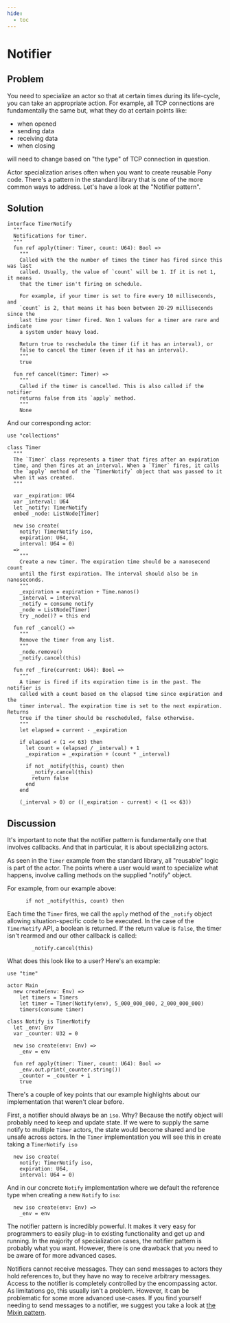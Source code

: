 ```yaml
---
hide:
  - toc
---
```


# Notifier

## Problem

You need to specialize an actor so that at certain times during its life-cycle, you can take an appropriate action. For example, all TCP connections are fundamentally the same but, what they do at certain points like:

- when opened
- sending data
- receiving data
- when closing

will need to change based on "the type" of TCP connection in question.

Actor specialization arises often when you want to create reusable Pony code. There's a pattern in the standard library that is one of the more common ways to address. Let's have a look at the "Notifier pattern".

## Solution

```pony
interface TimerNotify
  """
  Notifications for timer.
  """
  fun ref apply(timer: Timer, count: U64): Bool =>
    """
    Called with the the number of times the timer has fired since this was last
    called. Usually, the value of `count` will be 1. If it is not 1, it means
    that the timer isn't firing on schedule.

    For example, if your timer is set to fire every 10 milliseconds, and
    `count` is 2, that means it has been between 20-29 milliseconds since the
    last time your timer fired. Non 1 values for a timer are rare and indicate
    a system under heavy load.

    Return true to reschedule the timer (if it has an interval), or
    false to cancel the timer (even if it has an interval).
    """
    true

  fun ref cancel(timer: Timer) =>
    """
    Called if the timer is cancelled. This is also called if the notifier
    returns false from its `apply` method.
    """
    None
```

And our corresponding actor:

```pony
use "collections"

class Timer
  """
  The `Timer` class represents a timer that fires after an expiration
  time, and then fires at an interval. When a `Timer` fires, it calls
  the `apply` method of the `TimerNotify` object that was passed to it
  when it was created.
  """

  var _expiration: U64
  var _interval: U64
  let _notify: TimerNotify
  embed _node: ListNode[Timer]

  new iso create(
    notify: TimerNotify iso,
    expiration: U64,
    interval: U64 = 0)
  =>
    """
    Create a new timer. The expiration time should be a nanosecond count
    until the first expiration. The interval should also be in nanoseconds.
    """
    _expiration = expiration + Time.nanos()
    _interval = interval
    _notify = consume notify
    _node = ListNode[Timer]
    try _node()? = this end

  fun ref _cancel() =>
    """
    Remove the timer from any list.
    """
    _node.remove()
    _notify.cancel(this)

  fun ref _fire(current: U64): Bool =>
    """
    A timer is fired if its expiration time is in the past. The notifier is
    called with a count based on the elapsed time since expiration and the
    timer interval. The expiration time is set to the next expiration. Returns
    true if the timer should be rescheduled, false otherwise.
    """
    let elapsed = current - _expiration

    if elapsed < (1 << 63) then
      let count = (elapsed / _interval) + 1
      _expiration = _expiration + (count * _interval)

      if not _notify(this, count) then
        _notify.cancel(this)
        return false
      end
    end

    (_interval > 0) or ((_expiration - current) < (1 << 63))
```

## Discussion

It's important to note that the notifier pattern is fundamentally one that involves callbacks. And that in particular, it is about specializing actors.

As seen in the `Timer` example from the standard library, all "reusable" logic is part of the actor. The points where a user would want to specialize what happens, involve calling methods on the supplied "notify" object.

For example, from our example above:

```pony
      if not _notify(this, count) then
```

Each time the `Timer` fires, we call the `apply` method of the `_notify` object allowing situation-specific code to be executed. In the case of the `TimerNotify` API, a boolean is returned. If the return value is `false`, the timer isn't rearmed and our other callback is called:

```pony
        _notify.cancel(this)
```

What does this look like to a user? Here's an example:

```pony
use "time"

actor Main
  new create(env: Env) =>
    let timers = Timers
    let timer = Timer(Notify(env), 5_000_000_000, 2_000_000_000)
    timers(consume timer)

class Notify is TimerNotify
  let _env: Env
  var _counter: U32 = 0

  new iso create(env: Env) =>
    _env = env

  fun ref apply(timer: Timer, count: U64): Bool =>
    _env.out.print(_counter.string())
    _counter = _counter + 1
    true
```

There's a couple of key points that our example highlights about our implementation that weren't clear before.

First, a notifier should always be an `iso`. Why? Because the notify object will probably need to keep and update state. If we were to supply the same notify to multiple `Timer` actors, the state would become shared and be unsafe across actors. In the `Timer` implementation you will see this in create taking a `TimerNotify iso`

```pony
  new iso create(
    notify: TimerNotify iso,
    expiration: U64,
    interval: U64 = 0)
```

And in our concrete `Notify` implementation where we default the reference type when creating a new `Notify` to `iso`:

```pony
  new iso create(env: Env) =>
    _env = env
```

The notifier pattern is incredibly powerful. It makes it very easy for programmers to easily plug-in to existing functionality and get up and running. In the majority of specialization cases, the notifier pattern is probably what you want. However, there is one drawback that you need to be aware of for more advanced cases.

Notifiers cannot receive messages. They can send messages to actors they hold references to, but they have no way to receive arbitrary messages. Access to the notifier is completely controlled by the encompassing actor. As limitations go, this usually isn't a problem. However, it can be problematic for some more advanced use-cases. If you find yourself needing to send messages to a notifier, we suggest you take a look at [the Mixin pattern](mixin.md).
